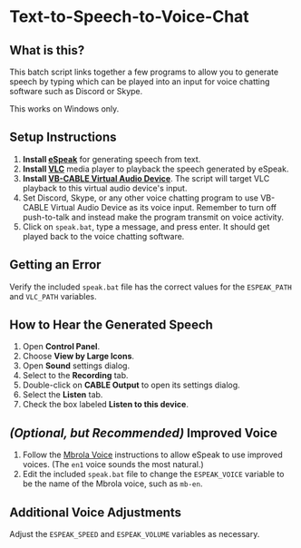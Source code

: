 # Text-to-Speech-to-Voice-Chat

## What is this?
This batch script links together a few programs to allow you to generate speech by typing which can be played into an input for voice chatting software such as Discord or Skype.

This works on Windows only.

## Setup Instructions
1. **Install [eSpeak](http://espeak.sourceforge.net/)** for generating speech from text.
2. **Install [VLC](http://www.videolan.org/)** media player to playback the speech generated by eSpeak.
3. **Install [VB-CABLE Virtual Audio Device](http://vb-audio.pagesperso-orange.fr/Cable/)**. The script will target VLC playback to this virtual audio device's input.
4. Set Discord, Skype, or any other voice chatting program to use VB-CABLE Virtual Audio Device as its voice input. Remember to turn off push-to-talk and instead make the program transmit on voice activity.
5. Click on `speak.bat`, type a message, and press enter. It should get played back to the voice chatting software.

## Getting an Error
Verify the included `speak.bat` file has the correct values for the `ESPEAK_PATH` and `VLC_PATH` variables.

## How to Hear the Generated Speech
1. Open **Control Panel**.
2. Choose **View by Large Icons**.
3. Open **Sound** settings dialog.
4. Select to the **Recording** tab.
5. Double-click on **CABLE Output** to open its settings dialog.
6. Select the **Listen** tab.
7. Check the box labeled **Listen to this device**.

## *(Optional, but Recommended)* Improved Voice
1. Follow the [Mbrola Voice](http://espeak.sourceforge.net/mbrola.html) instructions to allow eSpeak to use improved voices. (The `en1` voice sounds the most natural.)
2. Edit the included `speak.bat` file to change the `ESPEAK_VOICE` variable to be the name of the Mbrola voice, such as `mb-en`.

## Additional Voice Adjustments
Adjust the `ESPEAK_SPEED` and `ESPEAK_VOLUME` variables as necessary.
